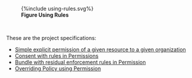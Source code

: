 

<figure>
{%include using-rules.svg%}
<figcaption><b>Figure Using Rules</b></figcaption>
</figure>
<br clear="all">


These are the project specifications:

- [Simple explicit permission of a given resource to a given organization](non-patient.html)
- [Consent with rules in Permissions](consent.html)
- [Bundle with residual enforcement rules in Permission](residual.html)
- [Overriding Policy using Permission](overriding.html)
